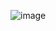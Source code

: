 ![image](https://github.com/DevanshR1123/D2K-PharmaAnalyzer/assets/110150230/ddcb22d5-4382-4f5b-ae46-7510e9a2696f)
